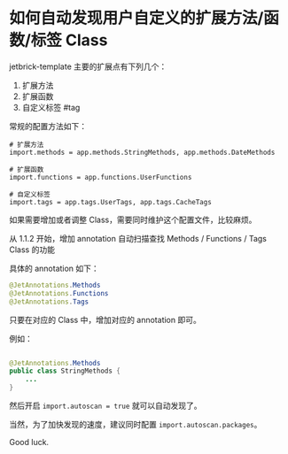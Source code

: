 如何自动发现用户自定义的扩展方法/函数/标签 Class
========================================================

jetbrick-template 主要的扩展点有下列几个：

1. 扩展方法
2. 扩展函数
3. 自定义标签 #tag

常规的配置方法如下：

```
# 扩展方法
import.methods = app.methods.StringMethods, app.methods.DateMethods

# 扩展函数
import.functions = app.functions.UserFunctions

# 自定义标签
import.tags = app.tags.UserTags, app.tags.CacheTags
```

如果需要增加或者调整 Class，需要同时维护这个配置文件，比较麻烦。

从 1.1.2 开始，增加 annotation 自动扫描查找 Methods / Functions / Tags Class 的功能

具体的 annotation 如下：

```java
@JetAnnotations.Methods
@JetAnnotations.Functions
@JetAnnotations.Tags
```

只要在对应的 Class 中，增加对应的 annotation 即可。

例如：

```java

@JetAnnotations.Methods
public class StringMethods {
    ...
}
```

然后开启 `import.autoscan = true` 就可以自动发现了。

当然，为了加快发现的速度，建议同时配置 `import.autoscan.packages`。

Good luck.

